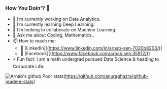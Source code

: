 ### How You Doin'? 👋


- 🔭 I’m currently working on Data Analytics.
- 🌱 I’m currently learning Deep Learning.
- 👯 I’m looking to collaborate on Machine Learning.
- 💬 Ask me about Coding, Mathematics..
- 📫 How to reach me: 
  - :office: [LinkedIn][(https://www.linkedin.com/in/arnab-sen-7020b8200/)]
  - :door: [Facebook][(https://www.facebook.com/arnab.sen.35912/)]
- ⚡ Fun fact: I am a math undergrad pursued Data Science & heading to Corporate Life.

![Arnab's github Poor stats](https://github-readme-stats.vercel.app/api?username=ArnabbLank&count_private=true&show_icons=true&theme=radical&hide_rank=false)(https://github.com/anuraghazra/github-readme-stats)
